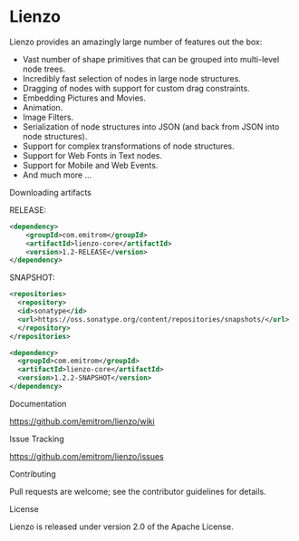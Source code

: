 Lienzo
======

Lienzo provides an amazingly large number of features out the box:

* Vast number of shape primitives that can be grouped into multi-level node trees.
* Incredibly fast selection of nodes in large node structures.
* Dragging of nodes with support for custom drag constraints.
* Embedding Pictures and Movies.
* Animation.
* Image Filters.
* Serialization of node structures into JSON (and back from JSON into node structures).
* Support for complex transformations of node structures.
* Support for Web Fonts in Text nodes.
* Support for Mobile and Web Events.
* And much more ...

Downloading artifacts

RELEASE:

```xml
<dependency>
    <groupId>com.emitrom</groupId>
    <artifactId>lienzo-core</artifactId>
    <version>1.2-RELEASE</version>
</dependency>
```

SNAPSHOT:

```xml
<repositories>
  <repository>
  <id>sonatype</id>
  <url>https://oss.sonatype.org/content/repositories/snapshots/</url>
  </repository>
</repositories>

<dependency>
  <groupId>com.emitrom</groupId>
  <artifactId>lienzo-core</artifactId>
  <version>1.2.2-SNAPSHOT</version>
</dependency>﻿
```

Documentation

https://github.com/emitrom/lienzo/wiki

Issue Tracking

https://github.com/emitrom/lienzo/issues

Contributing

Pull requests are welcome; see the contributor guidelines for details.

License

Lienzo is released under version 2.0 of the Apache License.
